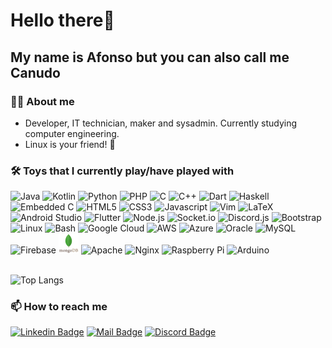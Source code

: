 # Hello there👋
## My name is Afonso but you can also call me Canudo

### :man_technologist: About me
  - Developer, IT technician, maker and sysadmin. Currently studying computer engineering.
  - Linux is your friend! 🐧

### :hammer_and_wrench: Toys that I currently play/have played with
  <div>
    <picture>
      <source media="(prefers-color-scheme: dark)" >
      <source media="(prefers-color-scheme: light)" >
      <img src="https://cdn.jsdelivr.net/gh/devicons/devicon/icons/java/java-original.svg" width="32" title="Java" />
    </picture>
    <picture>
      <source media="(prefers-color-scheme: dark)" >
      <source media="(prefers-color-scheme: light)" >
      <img src="https://cdn.jsdelivr.net/gh/devicons/devicon/icons/kotlin/kotlin-original.svg" width="32" title="Kotlin" />
    </picture>
    <picture>
      <source media="(prefers-color-scheme: dark)" >
      <source media="(prefers-color-scheme: light)" >
      <img src="https://cdn.jsdelivr.net/gh/devicons/devicon/icons/python/python-original.svg" width="32" title="Python" />
    </picture>
    <picture>
      <source media="(prefers-color-scheme: dark)" >
      <source media="(prefers-color-scheme: light)" >
      <img src="https://cdn.jsdelivr.net/gh/devicons/devicon/icons/php/php-original.svg" width="32" title="PHP" />
    </picture>
    <picture>
      <source media="(prefers-color-scheme: dark)" >
      <source media="(prefers-color-scheme: light)" >
      <img src="https://cdn.jsdelivr.net/gh/devicons/devicon/icons/c/c-original.svg" width="32" title="C" />
    </picture>
    <picture>
      <source media="(prefers-color-scheme: dark)" >
      <source media="(prefers-color-scheme: light)" >
      <img src="https://cdn.jsdelivr.net/gh/devicons/devicon/icons/cplusplus/cplusplus-original.svg" width="32" title="C++" />
    </picture>
    <picture>
      <source media="(prefers-color-scheme: dark)" >
      <source media="(prefers-color-scheme: light)" >
      <img src="https://cdn.jsdelivr.net/gh/devicons/devicon/icons/dart/dart-original.svg" width="32" title="Dart" />
    </picture>
    <picture>
      <source media="(prefers-color-scheme: dark)" >
      <source media="(prefers-color-scheme: light)" >
      <img src="https://cdn.jsdelivr.net/gh/devicons/devicon/icons/haskell/haskell-original.svg" width="32" title="Haskell" />
    </picture>
    <picture>
      <source media="(prefers-color-scheme: dark)" >
      <source media="(prefers-color-scheme: light)" >
      <img src="https://cdn.jsdelivr.net/gh/devicons/devicon/icons/embeddedc/embeddedc-original.svg" width="32" title="Embedded C" />
    </picture>
    <picture>
      <source media="(prefers-color-scheme: dark)" >
      <source media="(prefers-color-scheme: light)" >
      <img src="https://cdn.jsdelivr.net/gh/devicons/devicon/icons/html5/html5-original.svg" width="32" title="HTML5" />
    </picture>
    <picture>
      <source media="(prefers-color-scheme: dark)" >
      <source media="(prefers-color-scheme: light)" >
      <img src="https://cdn.jsdelivr.net/gh/devicons/devicon/icons/css3/css3-original.svg" width="32" title="CSS3" />
    </picture>
    <picture>
      <source media="(prefers-color-scheme: dark)" >
      <source media="(prefers-color-scheme: light)" >
      <img src="https://cdn.jsdelivr.net/gh/devicons/devicon/icons/javascript/javascript-original.svg" width="32" title="Javascript" />
    </picture>
    <picture>
      <source media="(prefers-color-scheme: dark)" >
      <source media="(prefers-color-scheme: light)" >
      <img src="https://cdn.jsdelivr.net/gh/devicons/devicon/icons/vim/vim-original.svg" width="32" title="Vim" />
    </picture>
    <picture>
      <source media="(prefers-color-scheme: dark)" >
      <source media="(prefers-color-scheme: light)" >
      <img src="https://cdn.jsdelivr.net/gh/devicons/devicon/icons/latex/latex-original.svg" width="32" title="LaTeX" />
    </picture>
    <picture>
      <source media="(prefers-color-scheme: dark)" >
      <source media="(prefers-color-scheme: light)" >
      <img src="https://cdn.jsdelivr.net/gh/devicons/devicon/icons/androidstudio/androidstudio-original.svg" width="32" title="Android Studio" />
    </picture>
    <picture>
      <source media="(prefers-color-scheme: dark)" >
      <source media="(prefers-color-scheme: light)" >
      <img src="https://cdn.jsdelivr.net/gh/devicons/devicon/icons/flutter/flutter-original.svg" width="32" title="Flutter" />
    </picture>
    <picture>
      <source media="(prefers-color-scheme: dark)" >
      <source media="(prefers-color-scheme: light)" >
      <img src="https://cdn.jsdelivr.net/gh/devicons/devicon/icons/nodejs/nodejs-original.svg" width="32" title="Node.js" />
    </picture>
    <picture>
      <source media="(prefers-color-scheme: dark)" >
      <source media="(prefers-color-scheme: light)" >
      <img src="https://cdn.jsdelivr.net/gh/devicons/devicon/icons/socketio/socketio-original.svg" width="32" title="Socket.io" />
    </picture>
    <picture>
      <source media="(prefers-color-scheme: dark)" >
      <source media="(prefers-color-scheme: light)" >
      <img src="https://cdn.jsdelivr.net/gh/devicons/devicon/icons/discordjs/discordjs-original.svg" width="32" title="Discord.js" />
    </picture>
    <picture>
      <source media="(prefers-color-scheme: dark)" >
      <source media="(prefers-color-scheme: light)" >
      <img src="https://cdn.jsdelivr.net/gh/devicons/devicon/icons/bootstrap/bootstrap-original.svg" width="32" title="Bootstrap" />
    </picture>
    <picture>
      <source media="(prefers-color-scheme: dark)" >
      <source media="(prefers-color-scheme: light)" >
      <img src="https://cdn.jsdelivr.net/gh/devicons/devicon/icons/linux/linux-original.svg" width="32" title="Linux" />
    </picture>
    <picture>
      <source media="(prefers-color-scheme: dark)" >
      <source media="(prefers-color-scheme: light)" >
      <img src="https://cdn.jsdelivr.net/gh/devicons/devicon/icons/bash/bash-original.svg" width="32" title="Bash" />
    </picture>
    <picture>
      <source media="(prefers-color-scheme: dark)" >
      <source media="(prefers-color-scheme: light)" >
      <img src="https://cdn.jsdelivr.net/gh/devicons/devicon/icons/googlecloud/googlecloud-original.svg" width="32" title="Google Cloud" />
    </picture>
    <picture>
      <source media="(prefers-color-scheme: dark)" >
      <source media="(prefers-color-scheme: light)" >
      <img src="https://cdn.jsdelivr.net/gh/devicons/devicon/icons/amazonwebservices/amazonwebservices-original.svg" width="32" title="AWS" />
    </picture>
    <picture>
      <source media="(prefers-color-scheme: dark)" >
      <source media="(prefers-color-scheme: light)" >
      <img src="https://cdn.jsdelivr.net/gh/devicons/devicon/icons/azure/azure-original.svg" width="32" title="Azure" />
    </picture>
    <picture>
      <source media="(prefers-color-scheme: dark)" >
      <source media="(prefers-color-scheme: light)" >
      <img src="https://cdn.jsdelivr.net/gh/devicons/devicon/icons/oracle/oracle-original.svg" width="32" title="Oracle" />
    </picture>
    <picture>
      <source media="(prefers-color-scheme: dark)" >
      <source media="(prefers-color-scheme: light)" >
      <img src="https://cdn.jsdelivr.net/gh/devicons/devicon/icons/mysql/mysql-original-wordmark.svg" width="32" title="MySQL" />
    </picture>
    <picture>
      <source media="(prefers-color-scheme: dark)" >
      <source media="(prefers-color-scheme: light)" >
      <img src="https://www.vectorlogo.zone/logos/firebase/firebase-icon.svg" width="32" title="Firebase" />
    </picture>
    <picture>
      <source media="(prefers-color-scheme: dark)" >
      <source media="(prefers-color-scheme: light)" >
      <img src="https://raw.githubusercontent.com/devicons/devicon/master/icons/mongodb/mongodb-original-wordmark.svg" width="32" title="Mongodb" />
    </picture>
    <picture>
      <source media="(prefers-color-scheme: dark)" >
      <source media="(prefers-color-scheme: light)" >
      <img src="https://cdn.jsdelivr.net/gh/devicons/devicon/icons/apache/apache-original-wordmark.svg" width="32" title="Apache" />
    </picture>
    <picture>
      <source media="(prefers-color-scheme: dark)" >
      <source media="(prefers-color-scheme: light)" >
      <img src="https://cdn.jsdelivr.net/gh/devicons/devicon/icons/nginx/nginx-original.svg" width="32" title="Nginx" />
    </picture>
    <picture>
      <source media="(prefers-color-scheme: dark)" >
      <source media="(prefers-color-scheme: light)" >
      <img src="https://cdn.jsdelivr.net/gh/devicons/devicon/icons/raspberrypi/raspberrypi-original.svg" width="32" title="Raspberry Pi" />
    </picture>
    <picture>
      <source media="(prefers-color-scheme: dark)" >
      <source media="(prefers-color-scheme: light)" >
      <img src="https://cdn.jsdelivr.net/gh/devicons/devicon/icons/arduino/arduino-original.svg" width="32" title="Arduino" />
    </picture>
  </div>
  <br>
  
  ![Top Langs](https://github-readme-stats-git-masterrstaa-rickstaa.vercel.app/api/top-langs/?username=knudo&layout=compact&bg_color=000&border_color=30A3DC&title_color=E94D5F&text_color=FFF)

### :mailbox: How to reach me<br>
  [![Linkedin Badge](https://img.shields.io/badge/-afonsoambrosio-blueviolet?style=flat-square&logo=Linkedin&logoColor=white)](https://www.linkedin.com/in/afonsoambrosio/)
  [![Mail Badge](https://img.shields.io/badge/-contato@canudo.dev-blueviolet?style=flat-square&logo=microsoft-outlook)](mailto:contato@canudo.dev)
  [![Discord Badge](https://img.shields.io/badge/-%40cndo-blueviolet?style=flat-square&logo=Discord&logoColor=white)](https://discordapp.com/users/252602251049172993)
  